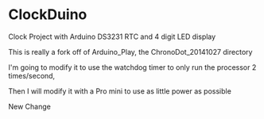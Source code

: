 ClockDuino
==========

Clock Project with Arduino DS3231 RTC and 4 digit LED display

This is really a fork off of Arduino_Play, the ChronoDot_20141027 directory

I'm going to modify it to use the watchdog timer to only run the processor 2 times/second,

Then I will modify it with a Pro mini to use as little power as possible

New Change
